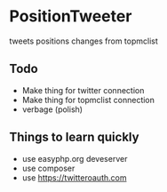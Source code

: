 # PositionTweeter
tweets positions changes from topmclist

Todo
----


 - Make thing for twitter connection
 - Make thing for topmclist connection 
 - verbage (polish) 



 Things to learn quickly 
 -----
 - use easyphp.org deveserver 
 - use composer
 - use https://twitteroauth.com